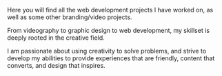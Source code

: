 Here you will find all the web development projects I have worked on, as well as some other branding/video projects.

From videography to graphic design to web development, my skillset is deeply rooted in the creative field.

I am passionate about using creativity to solve problems, and strive to develop my abilities to provide experiences that are friendly, content that converts, and design that inspires.